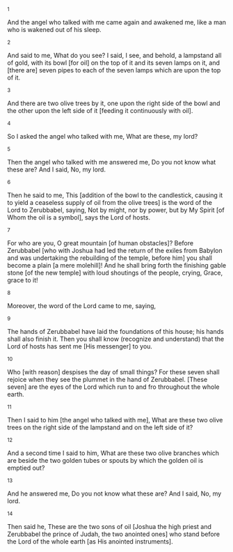 <sup>1</sup> 

And the angel who talked with me came again and awakened me, like a man who is wakened out of his sleep. 

<sup>2</sup> 

And said to me, What do you see? I said, I see, and behold, a lampstand all of gold, with its bowl [for oil] on the top of it and its seven lamps on it, and [there are] seven pipes to each of the seven lamps which are upon the top of it. 

<sup>3</sup> 

And there are two olive trees by it, one upon the right side of the bowl and the other upon the left side of it [feeding it continuously with oil]. 

<sup>4</sup> 

So I asked the angel who talked with me, What are these, my lord? 

<sup>5</sup> 

Then the angel who talked with me answered me, Do you not know what these are? And I said, No, my lord. 

<sup>6</sup> 

Then he said to me, This [addition of the bowl to the candlestick, causing it to yield a ceaseless supply of oil from the olive trees] is the word of the Lord to Zerubbabel, saying, Not by might, nor by power, but by My Spirit [of Whom the oil is a symbol], says the Lord of hosts. 

<sup>7</sup> 

For who are you, O great mountain [of human obstacles]? Before Zerubbabel [who with Joshua had led the return of the exiles from Babylon and was undertaking the rebuilding of the temple, before him] you shall become a plain [a mere molehill]! And he shall bring forth the finishing gable stone [of the new temple] with loud shoutings of the people, crying, Grace, grace to it! 

<sup>8</sup> 

Moreover, the word of the Lord came to me, saying, 

<sup>9</sup> 

The hands of Zerubbabel have laid the foundations of this house; his hands shall also finish it. Then you shall know (recognize and understand) that the Lord of hosts has sent me [His messenger] to you. 

<sup>10</sup> 

Who [with reason] despises the day of small things? For these seven shall rejoice when they see the plummet in the hand of Zerubbabel. [These seven] are the eyes of the Lord which run to and fro throughout the whole earth. 

<sup>11</sup> 

Then I said to him [the angel who talked with me], What are these two olive trees on the right side of the lampstand and on the left side of it? 

<sup>12</sup> 

And a second time I said to him, What are these two olive branches which are beside the two golden tubes or spouts by which the golden oil is emptied out? 

<sup>13</sup> 

And he answered me, Do you not know what these are? And I said, No, my lord. 

<sup>14</sup> 

Then said he, These are the two sons of oil [Joshua the high priest and Zerubbabel the prince of Judah, the two anointed ones] who stand before the Lord of the whole earth [as His anointed instruments].